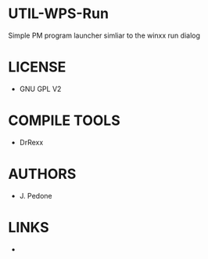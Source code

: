 UTIL-WPS-Run
============

Simple PM program launcher simliar to the winxx run dialog


LICENSE
===============
* GNU GPL V2

COMPILE TOOLS
===============
* DrRexx

AUTHORS
===============
* J. Pedone

LINKS
===============
* 
